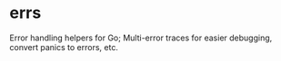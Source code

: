 errs
====

Error handling helpers for Go; Multi-error traces for easier debugging, convert panics to errors, etc.
